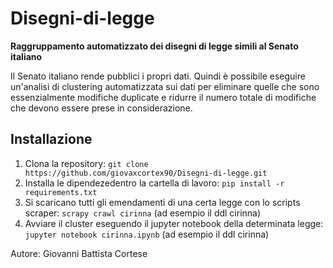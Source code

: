 # Disegni-di-legge #

**Raggruppamento automatizzato dei disegni di legge simili al Senato italiano**

Il Senato italiano rende pubblici i propri dati.
Quindi è possibile eseguire un'analisi di clustering automatizzata sui dati per eliminare quelle che sono essenzialmente modifiche duplicate e ridurre il numero totale di modifiche che devono essere prese in considerazione.

## Installazione ##

1. Clona la repository: `git clone https://github.com/giovaxcortex90/Disegni-di-legge.git`
2. Installa le dipendezedentro la cartella di lavoro: `pip install -r requirements.txt`
3. Si scaricano tutti gli emendamenti di una certa legge con lo scripts scraper: `scrapy crawl cirinna` (ad esempio il ddl cirinna)
4. Avviare il cluster eseguendo il jupyter notebook della determinata legge: `jupyter notebook cirinna.ipynb` (ad esempio il ddl cirinna)

Autore: Giovanni Battista Cortese
